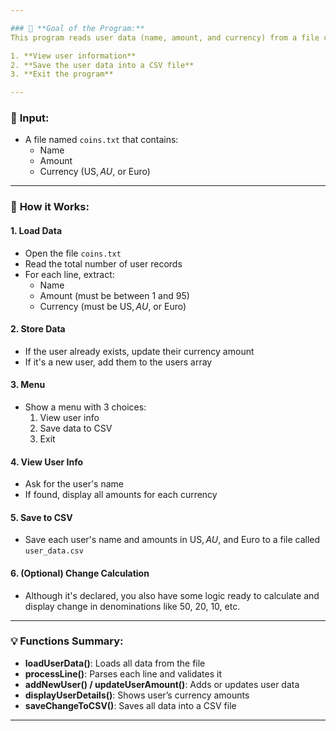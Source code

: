 ```yaml
---

### 🎯 **Goal of the Program:**
This program reads user data (name, amount, and currency) from a file called `coins.txt`, processes it, and allows the user to

1. **View user information**  
2. **Save the user data into a CSV file**  
3. **Exit the program**

---
```


### 📂 **Input:**
- A file named `coins.txt` that contains:
  - Name
  - Amount
  - Currency (US$, AU$, or Euro)

---

### 🧠 **How it Works:**

#### **1. Load Data**
- Open the file `coins.txt`
- Read the total number of user records
- For each line, extract:
  - Name
  - Amount (must be between 1 and 95)
  - Currency (must be US$, AU$, or Euro)

#### **2. Store Data**
- If the user already exists, update their currency amount
- If it's a new user, add them to the users array

#### **3. Menu**
- Show a menu with 3 choices:
  1. View user info
  2. Save data to CSV
  3. Exit

#### **4. View User Info**
- Ask for the user's name
- If found, display all amounts for each currency

#### **5. Save to CSV**
- Save each user's name and amounts in US$, AU$, and Euro to a file called `user_data.csv`

#### **6. (Optional) Change Calculation**
- Although it's declared, you also have some logic ready to calculate and display change in denominations like 50, 20, 10, etc.

---

### 💡 **Functions Summary:**

- **loadUserData()**: Loads all data from the file  
- **processLine()**: Parses each line and validates it  
- **addNewUser() / updateUserAmount()**: Adds or updates user data  
- **displayUserDetails()**: Shows user’s currency amounts  
- **saveChangeToCSV()**: Saves all data into a CSV file  

---
